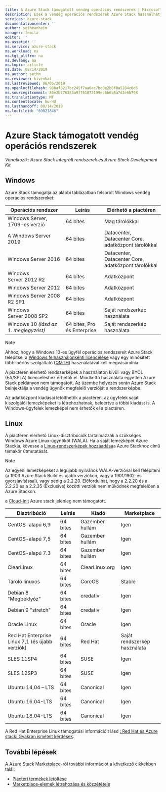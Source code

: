 ```yaml
---
title: A Azure Stack támogatott vendég operációs rendszerek | Microsoft Docs
description: Ezek a vendég operációs rendszerek Azure Stack használhatják.
services: azure-stack
documentationcenter: ''
author: sethmanheim
manager: femila
editor: ''
ms.assetid: ''
ms.service: azure-stack
ms.workload: na
ms.tgt_pltfrm: na
ms.devlang: na
ms.topic: article
ms.date: 08/14/2019
ms.author: sethm
ms.reviewer: kivenkat
ms.lastreviewed: 06/06/2019
ms.openlocfilehash: 98baf8217bc245f7aa6ac7bc0e2b8f8a5284c6d6
ms.sourcegitcommit: 86e2b776383a9f761072199ec6b6b8a7d2e6b798
ms.translationtype: MT
ms.contentlocale: hu-HU
ms.lasthandoff: 08/14/2019
ms.locfileid: "69021846"
---
```

# <a name="guest-operating-systems-supported-on-azure-stack"></a>Azure Stack támogatott vendég operációs rendszerek

*Vonatkozik: Azure Stack integrált rendszerek és Azure Stack Development Kit*

## <a name="windows"></a>Windows

Azure Stack támogatja az alábbi táblázatban felsorolt Windows vendég operációs rendszereket:

| Operációs rendszer | Leírás | Elérhető a piactéren |
| --- | --- | --- |
| Windows Server, 1709-es verzió | 64 bites | Mag tárolókkal |
| A Windows Server 2019 | 64 bites |  Datacenter, Datacenter Core, adatközpont tárolókkal |
| Windows Server 2016 | 64 bites |  Datacenter, Datacenter Core, adatközpont tárolókkal |
| Windows Server 2012 R2 | 64 bites |  Adatközpont |
| Windows Server 2012 | 64 bites |  Adatközpont |
| Windows Server 2008 R2 SP1 | 64 bites |  Adatközpont |
| Windows Server 2008 SP2 | 64 bites |  Saját rendszerkép használata |
| Windows 10 *(lásd az 1. megjegyzést)* | 64 bites, Pro és Enterprise | Saját rendszerkép használata |

> [!NOTE]
> Ahhoz, hogy a Windows 10-es ügyfél operációs rendszereit Azure Stack telepítse, a [Windows felhasználónkénti licencelése](https://www.microsoft.com/Licensing/product-licensing/windows10.aspx) vagy egy minősített több-bérlős szolgáltató ([QMTH](https://www.microsoft.com/en-us/CloudandHosting/licensing_sca.aspx)) használatával kell megvásárolnia.

A piactéren elérhető rendszerképek a használaton kívüli vagy BYOL (EA/SPLA) licenceléshez érhetők el. Mindkettő használata egyetlen Azure Stack példányon nem támogatott. Az üzembe helyezés során Azure Stack beinjektálja a vendég ügynök megfelelő verzióját a rendszerképbe.

Az adatközpont kiadásai letölthetők a piactéren. az ügyfelek saját kiszolgálói lemezképeket is létrehozhatnak, beleértve a többi kiadást is. A Windows-ügyfelek lemezképei nem érhetők el a piactéren.

## <a name="linux"></a>Linux

A piactéren elérhető Linux-disztribúciók tartalmazzák a szükséges Windows Azure Linux-ügynököt (WALA). Ha a saját lemezképét Azure Stackja, kövesse a [Linux-rendszerképek hozzáadása](azure-stack-linux.md)a Azure Stackhoz című témakör útmutatását.

> [!NOTE]
> Az egyéni lemezképeket a legújabb nyilvános WALA-verzióval kell felépíteni (a 1903 Azure Stack Build és újabb verziókon, vagy a 1901/1902-es gyorsjavítással), vagy pedig a 2.2.20. Előfordulhat, hogy a 2.2.20 és a 2.2.20 és a 2.2.35 (Exclusive) közötti verziók nem működnek megfelelően a Azure Stackon.
>
> a [Cloud-init](https://cloud-init.io/) Azure stack jelenleg nem támogatott.

| Disztribúció | Leírás | Kiadó | Marketplace |
| --- | --- | --- | --- |
| CentOS-alapú 6,9 | 64 bites | Gazember hullám | Igen |
| CentOS-alapú 7,5 | 64 bites | Gazember hullám | Igen |
| CentOS-alapú 7.3 | 64 bites | Gazember hullám | Igen |
| ClearLinux | 64 bites | ClearLinux.org | Igen |
| Tároló linuxos |  64 bites | CoreOS | Stable |
| Debian 8 "Megbéklyóz" | 64 bites | credativ |  Igen |
| Debian 9 "stretch" | 64 bites | credativ | Igen |
| Oracle Linux | 64 bites | Oracle | Igen |
| Red Hat Enterprise Linux 7,1 (és újabb verziók) | 64 bites | Red Hat | Saját rendszerkép használata |
| SLES 11SP4 | 64 bites | SUSE | Igen |
| SLES 12SP3 | 64 bites | SUSE | Igen |
| Ubuntu 14,04 – LTS | 64 bites | Canonical | Igen |
| Ubuntu 16.04-LTS | 64 bites | Canonical | Igen |
| Ubuntu 18.04-LTS | 64 bites | Canonical | Igen |

A Red Hat Enterprise Linux támogatási információit lásd [: Red Hat és Azure stack: Gyakran ismételt kérdések](https://access.redhat.com/articles/3413531).

## <a name="next-steps"></a>További lépések

A Azure Stack Marketplace-ről további információt a következő cikkekben talál:

- [Piactéri termékek letöltése](azure-stack-download-azure-marketplace-item.md)  
- [Marketplace-elemek létrehozása és közzététele](azure-stack-create-and-publish-marketplace-item.md)
